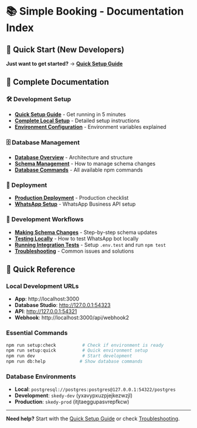 # 📚 Simple Booking - Documentation Index

## 🚀 Quick Start (New Developers)

**Just want to get started?** → **[Quick Setup Guide](./SETUP_QUICK_START.md)**

## 📖 Complete Documentation

### 🛠️ Development Setup
- **[Quick Setup Guide](./SETUP_QUICK_START.md)** - Get running in 5 minutes
- **[Complete Local Setup](./SETUP_LOCAL_DEVELOPMENT.md)** - Detailed setup instructions
- **[Environment Configuration](./SETUP_ENVIRONMENT.md)** - Environment variables explained

### 🗄️ Database Management
- **[Database Overview](./DATABASE_OVERVIEW.md)** - Architecture and structure
- **[Schema Management](./DATABASE_SCHEMA_MANAGEMENT.md)** - How to manage schema changes
- **[Database Commands](./DATABASE_COMMANDS.md)** - All available npm commands

### 🚀 Deployment
- **[Production Deployment](./DEPLOYMENT_PRODUCTION.md)** - Production checklist
- **[WhatsApp Setup](./DEPLOYMENT_WHATSAPP.md)** - WhatsApp Business API setup

### 🔧 Development Workflows
- **[Making Schema Changes](./WORKFLOW_SCHEMA_CHANGES.md)** - Step-by-step schema updates
- **[Testing Locally](./WORKFLOW_LOCAL_TESTING.md)** - How to test WhatsApp bot locally
- **[Running Integration Tests](../tests/README.md)** - Setup `.env.test` and run `npm test`
- **[Troubleshooting](./TROUBLESHOOTING.md)** - Common issues and solutions

## 🎯 Quick Reference

### Local Development URLs
- **App**: http://localhost:3000
- **Database Studio**: http://127.0.0.1:54323
- **API**: http://127.0.0.1:54321
- **Webhook**: http://localhost:3000/api/webhook2

### Essential Commands
```bash
npm run setup:check          # Check if environment is ready
npm run setup:quick          # Quick environment setup
npm run dev                  # Start development
npm run db:help             # Show database commands
```

### Database Environments
- **Local**: `postgresql://postgres:postgres@127.0.0.1:54322/postgres`
- **Development**: `skedy-dev` (yxavypxuzpjejkezwzjl)
- **Production**: `skedy-prod` (itjtaeggupasvrepfkcw)

---

**Need help?** Start with the [Quick Setup Guide](./SETUP_QUICK_START.md) or check [Troubleshooting](./TROUBLESHOOTING.md). 